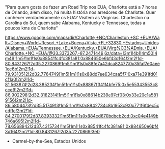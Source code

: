 
"Para quem gosta de fazer um Road Trip nos EUA, Charlotte está a 7 horas de Orlando, além disso, há muita história nos arredores de Charlotte. Quer conhecer verdadeiramente os EUA? Visitem as Virgínias. Charleston na Carolina do Sul, quem sabe Alabama, Kentucky e Tennessee, todas a poucos kms de Charlotte"

https://www.google.com/maps/dir/Charlotte,+NC/Charleston,+SC,+EUA/Walt+Disney+World+Resort,+Lake+Buena+Vista,+FL+32830,+Estados+Unidos/Alabama,+EUA/Tennessee,+EUA/Kentucky,+EUA/Virg%C3%ADnia,+EUA/Charlotte,+NC,+EUA/@33.3373267,-87.2471449,6z/data=!3m1!4b1!4m50!4m49!1m5!1m1!1s0x88541fc4fc381a81:0x884650e6bf43d164!2m2!1d-80.8431267!2d35.2270869!1m5!1m1!1s0x88fe7a42dca82477:0x35faf7e0aee1ec6b!2m2!1d-79.9310512!2d32.7764749!1m5!1m1!1s0x88dd7ee634caa5f7:0xa71e391fd01cf1a0!2m2!1d-81.563874!2d28.385234!1m5!1m1!1s0x88867f341f4bfe75:0x5e55343553c8cce9!2m2!1d-86.902298!2d32.3182314!1m5!1m1!1s0x88614b239e97cf03:0x33e20c1a5819156!2m2!1d-86.5804473!2d35.5174913!1m5!1m1!1s0x8842734c8b1953c9:0x771f6f4ec5ccdffc!2m2!1d-84.2700179!2d37.8393332!1m5!1m1!1s0x884cd670bdbcb2cd:0xc04e4149b746a695!2m2!1d-78.6568942!2d37.4315734!1m5!1m1!1s0x88541fc4fc381a81:0x884650e6bf43d164!2m2!1d-80.8431267!2d35.2270869!3e0


- Carmel-by-the-Sea, Estados Unidos
